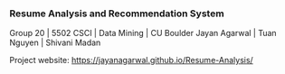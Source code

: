 ### Resume Analysis and Recommendation System
Group 20 | 5502 CSCI | Data Mining | CU Boulder
Jayan Agarwal | Tuan Nguyen | Shivani Madan

Project website: 
https://jayanagarwal.github.io/Resume-Analysis/
